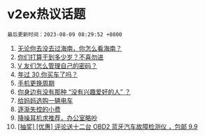 # v2ex热议话题

`最后更新时间：2023-08-09 08:29:52 +0800`

1. [无论你去没去过海南，你怎么看海南？](https://www.v2ex.com/t/963237)
1. [你们打算干到多少岁？不喜勿进](https://www.v2ex.com/t/963275)
1. [V 友们怎么管理自己的密码？](https://www.v2ex.com/t/963304)
1. [年过 30,你买车了吗？](https://www.v2ex.com/t/963258)
1. [手机更换周期](https://www.v2ex.com/t/963296)
1. [你身边有没有那种 “没有兴趣爱好的人” ？](https://www.v2ex.com/t/963384)
1. [给妈妈选购一辆电车](https://www.v2ex.com/t/963239)
1. [逐渐失控的小费](https://www.v2ex.com/t/963313)
1. [降噪耳机求推荐，办公室略吵](https://www.v2ex.com/t/963289)
1. [[抽奖] [优惠] 评论送十二台 OBD2 蓝牙汽车故障检测仪 ，包邮 9.9](https://www.v2ex.com/t/963309)

